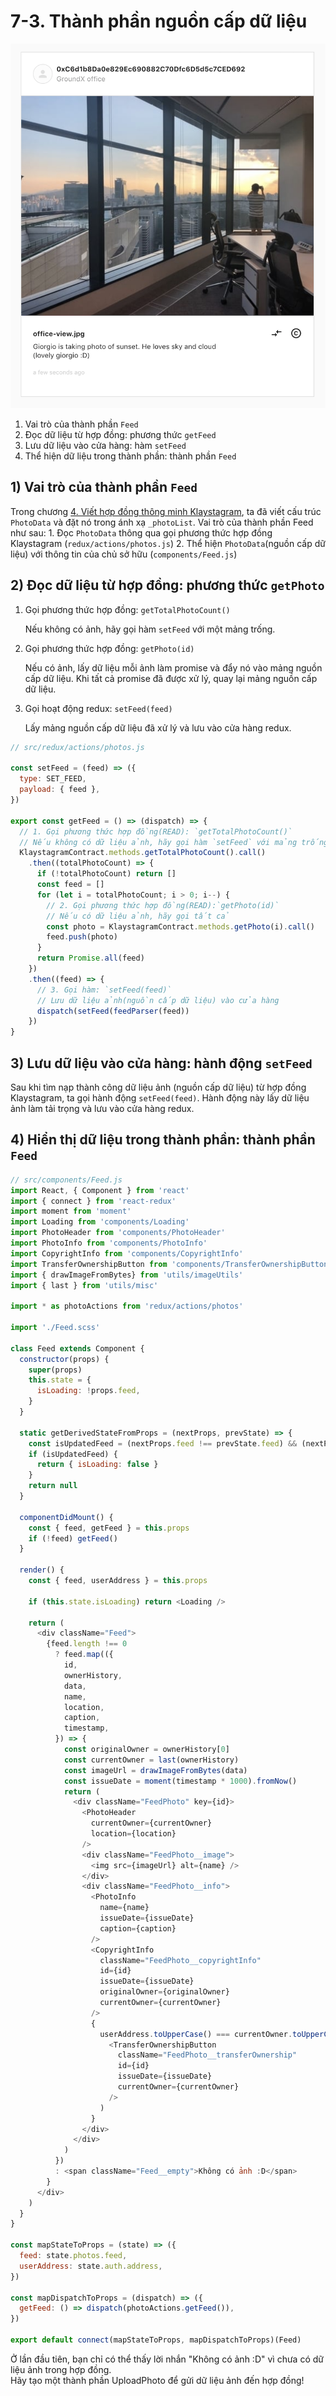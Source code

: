 # 7-3. Thành phần nguồn cấp dữ liệu

![klaystagram-feed](../../../../bapp/tutorials/klaystagram/images/klaystagram-feed.png)

1. Vai trò của thành phần `Feed`
2. Đọc dữ liệu từ hợp đồng: phương thức `getFeed`
3. Lưu dữ liệu vào cửa hàng: hàm `setFeed`
4. Thể hiện dữ liệu trong thành phần: thành phần `Feed`

## 1) Vai trò của thành phần `Feed` <a href="#1-feed-component-s-role" id="1-feed-component-s-role"></a>

Trong chương [4. Viết hợp đồng thông minh Klaystagram](../4.-write-klaystagram-smart-contract.md), ta đã viết cấu trúc `PhotoData` và đặt nó trong ánh xạ `_photoList`. Vai trò của thành phần Feed như sau: 1. Đọc `PhotoData` thông qua gọi phương thức hợp đồng Klaystagram (`redux/actions/photos.js`) 2. Thể hiện `PhotoData`(nguồn cấp dữ liệu) với thông tin của chủ sở hữu (`components/Feed.js`)

## 2) Đọc dữ liệu từ hợp đồng: phương thức `getPhoto` <a href="#2-read-data-from-contract-getphoto-method" id="2-read-data-from-contract-getphoto-method"></a>

1.  Gọi phương thức hợp đồng: `getTotalPhotoCount()`

    Nếu không có ảnh, hãy gọi hàm `setFeed` với một mảng trống.
2.  Gọi phương thức hợp đồng: `getPhoto(id)`

    Nếu có ảnh, lấy dữ liệu mỗi ảnh làm promise và đẩy nó vào mảng nguồn cấp dữ liệu. Khi tất cả promise đã được xử lý, quay lại mảng nguồn cấp dữ liệu.
3.  Gọi hoạt động redux: `setFeed(feed)`

    Lấy mảng nguồn cấp dữ liệu đã xử lý và lưu vào cửa hàng redux.

```javascript
// src/redux/actions/photos.js

const setFeed = (feed) => ({
  type: SET_FEED,
  payload: { feed },
})

export const getFeed = () => (dispatch) => {
  // 1. Gọi phương thức hợp đồng(READ): `getTotalPhotoCount()`
  // Nếu không có dữ liệu ảnh, hãy gọi hàm `setFeed` với mảng trống
  KlaystagramContract.methods.getTotalPhotoCount().call()
    .then((totalPhotoCount) => {
      if (!totalPhotoCount) return []
      const feed = []
      for (let i = totalPhotoCount; i > 0; i--) {
        // 2. Gọi phương thức hợp đồng(READ):`getPhoto(id)`
        // Nếu có dữ liệu ảnh, hãy gọi tất cả
        const photo = KlaystagramContract.methods.getPhoto(i).call()
        feed.push(photo)
      }
      return Promise.all(feed)
    })
    .then((feed) => {
      // 3. Gọi hàm: `setFeed(feed)`
      // Lưu dữ liệu ảnh(nguồn cấp dữ liệu) vào cửa hàng
      dispatch(setFeed(feedParser(feed))
    })
}
```

## 3) Lưu dữ liệu vào cửa hàng: hành động `setFeed` <a href="#3-save-data-to-store-setfeed-action" id="3-save-data-to-store-setfeed-action"></a>

Sau khi tìm nạp thành công dữ liệu ảnh (nguồn cấp dữ liệu) từ hợp đồng Klaystagram, ta gọi hành động `setFeed(feed)`. Hành động này lấy dữ liệu ảnh làm tải trọng và lưu vào cửa hàng redux.

## 4) Hiển thị dữ liệu trong thành phần: thành phần `Feed` <a href="#4-show-data-in-component-feed-component" id="4-show-data-in-component-feed-component"></a>

```javascript
// src/components/Feed.js
import React, { Component } from 'react'
import { connect } from 'react-redux'
import moment from 'moment'
import Loading from 'components/Loading'
import PhotoHeader from 'components/PhotoHeader'
import PhotoInfo from 'components/PhotoInfo'
import CopyrightInfo from 'components/CopyrightInfo'
import TransferOwnershipButton from 'components/TransferOwnershipButton'
import { drawImageFromBytes} from 'utils/imageUtils'
import { last } from 'utils/misc'

import * as photoActions from 'redux/actions/photos'

import './Feed.scss'

class Feed extends Component {
  constructor(props) {
    super(props)
    this.state = {
      isLoading: !props.feed,
    }
  }

  static getDerivedStateFromProps = (nextProps, prevState) => {
    const isUpdatedFeed = (nextProps.feed !== prevState.feed) && (nextProps.feed !== null)
    if (isUpdatedFeed) {
      return { isLoading: false }
    }
    return null
  }

  componentDidMount() {
    const { feed, getFeed } = this.props
    if (!feed) getFeed()
  }

  render() {
    const { feed, userAddress } = this.props

    if (this.state.isLoading) return <Loading />

    return (
      <div className="Feed">
        {feed.length !== 0
          ? feed.map(({
            id,
            ownerHistory,
            data,
            name,
            location,
            caption,
            timestamp,
          }) => {
            const originalOwner = ownerHistory[0]
            const currentOwner = last(ownerHistory)
            const imageUrl = drawImageFromBytes(data)
            const issueDate = moment(timestamp * 1000).fromNow()
            return (
              <div className="FeedPhoto" key={id}>
                <PhotoHeader
                  currentOwner={currentOwner}
                  location={location}
                />
                <div className="FeedPhoto__image">
                  <img src={imageUrl} alt={name} />
                </div>
                <div className="FeedPhoto__info">
                  <PhotoInfo
                    name={name}
                    issueDate={issueDate}
                    caption={caption}
                  />
                  <CopyrightInfo
                    className="FeedPhoto__copyrightInfo"
                    id={id}
                    issueDate={issueDate}
                    originalOwner={originalOwner}
                    currentOwner={currentOwner}
                  />
                  {
                    userAddress.toUpperCase() === currentOwner.toUpperCase() && (
                      <TransferOwnershipButton
                        className="FeedPhoto__transferOwnership"
                        id={id}
                        issueDate={issueDate}
                        currentOwner={currentOwner}
                      />
                    )
                  }
                </div>
              </div>
            )
          })
          : <span className="Feed__empty">Không có ảnh :D</span>
        }
      </div>
    )
  }
}

const mapStateToProps = (state) => ({
  feed: state.photos.feed,
  userAddress: state.auth.address,
})

const mapDispatchToProps = (dispatch) => ({
  getFeed: () => dispatch(photoActions.getFeed()),
})

export default connect(mapStateToProps, mapDispatchToProps)(Feed)
```

Ở lần đầu tiên, bạn chỉ có thể thấy lời nhắn "Không có ảnh :D" vì chưa có dữ liệu ảnh trong hợp đồng.\
Hãy tạo một thành phần UploadPhoto để gửi dữ liệu ảnh đến hợp đồng!
